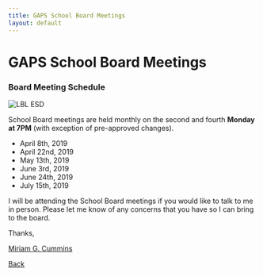 ```yaml
---
title: GAPS School Board Meetings
layout: default
---
```


# GAPS School Board Meetings

### Board Meeting Schedule

![LBL ESD](/miriamforeducation/imgs/greateralbany.png)

School Board meetings are held monthly on the second and fourth **Monday at 7PM** (with exception of pre-approved changes).

* April 8th, 2019
* April 22nd, 2019
* May 13th, 2019
* June 3rd, 2019
* June 24th, 2019
* July 15th, 2019

I will be attending the School Board meetings if you would like to talk to me in person.  Please let me know of any concerns that you have so I can bring to the board.

Thanks,

[Miriam G. Cummins](https://www.miriamgcummins.com)

[Back](https://miriamgcummins.com)